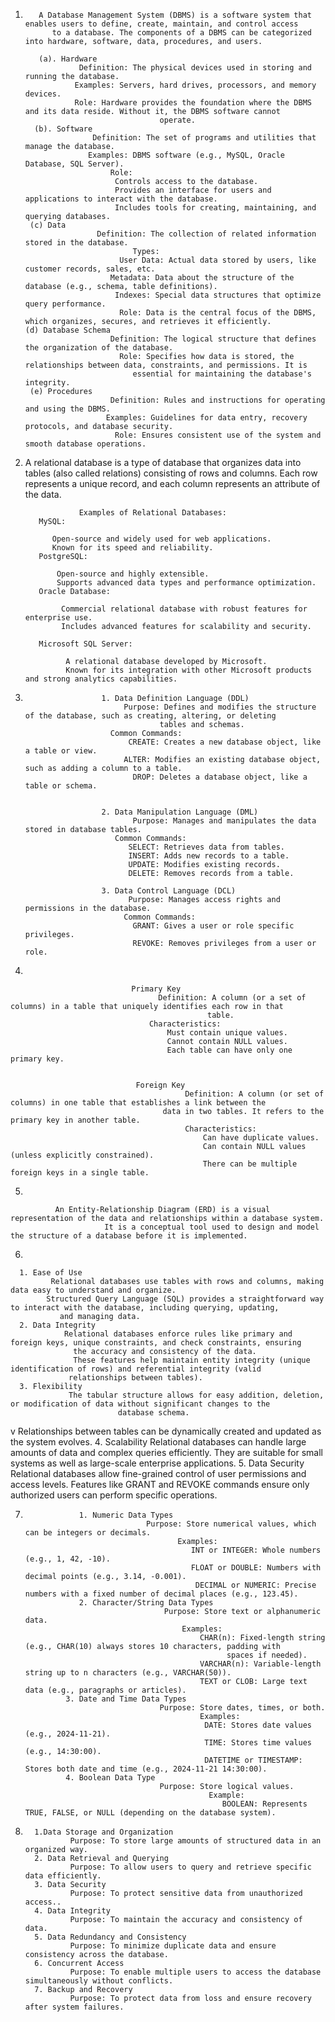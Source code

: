 
1.
          A Database Management System (DBMS) is a software system that enables users to define, create, maintain, and control access 
             to a database. The components of a DBMS can be categorized into hardware, software, data, procedures, and users.

          (a). Hardware
                   Definition: The physical devices used in storing and running the database.
                  Examples: Servers, hard drives, processors, and memory devices.
                  Role: Hardware provides the foundation where the DBMS and its data reside. Without it, the DBMS software cannot 
                                     operate.
         (b). Software
                      Definition: The set of programs and utilities that manage the database.
                     Examples: DBMS software (e.g., MySQL, Oracle Database, SQL Server).
                          Role:
                           Controls access to the database.
                           Provides an interface for users and applications to interact with the database.
                           Includes tools for creating, maintaining, and querying databases.
        (c) Data
                       Definition: The collection of related information stored in the database.
                               Types:
                            User Data: Actual data stored by users, like customer records, sales, etc.
                          Metadata: Data about the structure of the database (e.g., schema, table definitions).
                           Indexes: Special data structures that optimize query performance.
                            Role: Data is the central focus of the DBMS, which organizes, secures, and retrieves it efficiently.
       (d) Database Schema
                          Definition: The logical structure that defines the organization of the database.
                            Role: Specifies how data is stored, the relationships between data, constraints, and permissions. It is 
                               essential for maintaining the database's integrity.
        (e) Procedures
                          Definition: Rules and instructions for operating and using the DBMS.
                         Examples: Guidelines for data entry, recovery protocols, and database security.
                           Role: Ensures consistent use of the system and smooth database operations.


  2.
     A relational database is a type of database that organizes data into tables (also called relations) consisting of rows and 
            columns. Each row represents a unique record, and each column represents an attribute of the data.
   
                     Examples of Relational Databases:
            MySQL:

               Open-source and widely used for web applications.
               Known for its speed and reliability.
            PostgreSQL:

                Open-source and highly extensible.
                Supports advanced data types and performance optimization.
            Oracle Database:

                 Commercial relational database with robust features for enterprise use.
                 Includes advanced features for scalability and security.

            Microsoft SQL Server:

                  A relational database developed by Microsoft.
                  Known for its integration with other Microsoft products and strong analytics capabilities.

  3.
                          1. Data Definition Language (DDL)
                               Purpose: Defines and modifies the structure of the database, such as creating, altering, or deleting 
                                       tables and schemas.
                            Common Commands:
                                CREATE: Creates a new database object, like a table or view.
                               ALTER: Modifies an existing database object, such as adding a column to a table.
                                 DROP: Deletes a database object, like a table or schema.


                          2. Data Manipulation Language (DML)
                                 Purpose: Manages and manipulates the data stored in database tables.
                             Common Commands:
                                SELECT: Retrieves data from tables.
                                INSERT: Adds new records to a table.
                                UPDATE: Modifies existing records.
                                DELETE: Removes records from a table.

                          3. Data Control Language (DCL)
                                Purpose: Manages access rights and permissions in the database.
                               Common Commands:
                                 GRANT: Gives a user or role specific privileges.
                                 REVOKE: Removes privileges from a user or role.


  4.

                               Primary Key
                                     Definition: A column (or a set of columns) in a table that uniquely identifies each row in that 
                                                table.
                                   Characteristics:
                                       Must contain unique values.
                                       Cannot contain NULL values.
                                       Each table can have only one primary key.


                                Foreign Key
                                           Definition: A column (or set of columns) in one table that establishes a link between the 
                                      data in two tables. It refers to the primary key in another table.
                                           Characteristics:
                                               Can have duplicate values.
                                               Can contain NULL values (unless explicitly constrained).
                                               There can be multiple foreign keys in a single table.

  5.

              An Entity-Relationship Diagram (ERD) is a visual representation of the data and relationships within a database system. 
                         It is a conceptual tool used to design and model the structure of a database before it is implemented.


  6.

      1. Ease of Use
             Relational databases use tables with rows and columns, making data easy to understand and organize.
            Structured Query Language (SQL) provides a straightforward way to interact with the database, including querying, updating, 
               and managing data.
      2. Data Integrity
                Relational databases enforce rules like primary and foreign keys, unique constraints, and check constraints, ensuring 
                  the accuracy and consistency of the data.
                  These features help maintain entity integrity (unique identification of rows) and referential integrity (valid 
                 relationships between tables).
      3. Flexibility
                 The tabular structure allows for easy addition, deletion, or modification of data without significant changes to the 
                            database schema.
v                 Relationships between tables can be dynamically created and updated as the system evolves.
     4. Scalability
                  Relational databases can handle large amounts of data and complex queries efficiently.
                  They are suitable for small systems as well as large-scale enterprise applications.
        5. Data Security
Relational databases allow fine-grained control of user permissions and access levels.
Features like GRANT and REVOKE commands ensure only authorized users can perform specific operations.



7.
                   1. Numeric Data Types
                                  Purpose: Store numerical values, which can be integers or decimals.
                                         Examples:
                                            INT or INTEGER: Whole numbers (e.g., 1, 42, -10).
                                            FLOAT or DOUBLE: Numbers with decimal points (e.g., 3.14, -0.001).
                                             DECIMAL or NUMERIC: Precise numbers with a fixed number of decimal places (e.g., 123.45).
                   2. Character/String Data Types
                                      Purpose: Store text or alphanumeric data.
                                          Examples:
                                              CHAR(n): Fixed-length string (e.g., CHAR(10) always stores 10 characters, padding with 
                                                    spaces if needed).
                                              VARCHAR(n): Variable-length string up to n characters (e.g., VARCHAR(50)).
                                              TEXT or CLOB: Large text data (e.g., paragraphs or articles).
                3. Date and Time Data Types
                                     Purpose: Store dates, times, or both.
                                              Examples:
                                               DATE: Stores date values (e.g., 2024-11-21).
                                               TIME: Stores time values (e.g., 14:30:00).
                                               DATETIME or TIMESTAMP: Stores both date and time (e.g., 2024-11-21 14:30:00).
                4. Boolean Data Type
                                     Purpose: Store logical values.
                                                Example:
                                                   BOOLEAN: Represents TRUE, FALSE, or NULL (depending on the database system).


8.
         1.Data Storage and Organization
                 Purpose: To store large amounts of structured data in an organized way.
         2. Data Retrieval and Querying
                 Purpose: To allow users to query and retrieve specific data efficiently.
         3. Data Security
                 Purpose: To protect sensitive data from unauthorized access..
         4. Data Integrity
                 Purpose: To maintain the accuracy and consistency of data.
         5. Data Redundancy and Consistency
                 Purpose: To minimize duplicate data and ensure consistency across the database.
         6. Concurrent Access
                 Purpose: To enable multiple users to access the database simultaneously without conflicts.
         7. Backup and Recovery
                 Purpose: To protect data from loss and ensure recovery after system failures.

